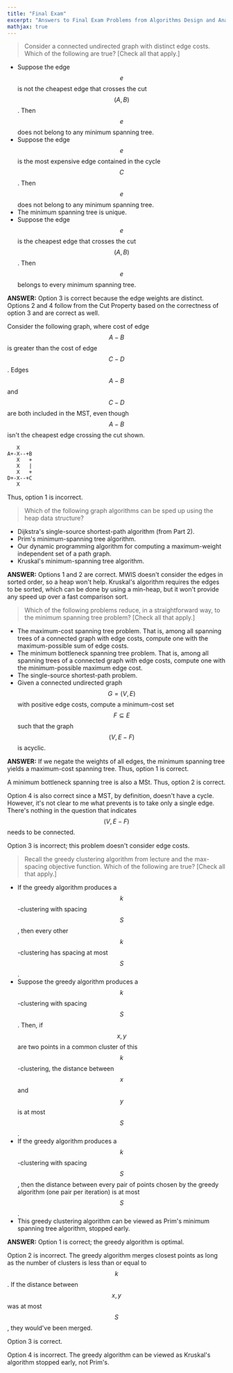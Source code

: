 ```yaml
---
title: "Final Exam"
excerpt: "Answers to Final Exam Problems from Algorithms Design and Analysis II Course."
mathjax: true
---
```

> Consider a connected undirected graph with distinct edge costs. Which of the following are true? [Check all that apply.]
* Suppose the edge $$ e $$ is not the cheapest edge that crosses the cut $$ (A,B) $$. Then $$ e $$ does not belong to any minimum spanning tree.
* Suppose the edge $$ e $$ is the most expensive edge contained in the cycle $$ C $$. Then $$ e $$ does not belong to any minimum spanning tree.
* The minimum spanning tree is unique.
* Suppose the edge $$ e $$ is the cheapest edge that crosses the cut $$ (A,B) $$. Then $$ e $$ belongs to every minimum spanning tree.

**ANSWER:** Option 3 is correct because the edge weights are distinct. Options 2 and 4 follow from the Cut Property based on the correctness of option 3 and are correct as well.

Consider the following graph, where cost of edge $$ A-B $$ is greater than the cost of edge $$ C-D $$. Edges $$ A-B $$ and $$ C-D $$ are both included in the MST, even though $$ A-B $$ isn't the cheapest edge crossing the cut shown.
```
   X
A+-X--+B
   X   +
   X   |
   X   +
D+-X--+C
   X
```
Thus, option 1 is incorrect.

> Which of the following graph algorithms can be sped up using the heap data structure?
* Dijkstra's single-source shortest-path algorithm (from Part 2).
* Prim's minimum-spanning tree algorithm.
* Our dynamic programming algorithm for computing a maximum-weight independent set of a path graph.
* Kruskal's minimum-spanning tree algorithm.

**ANSWER:** Options 1 and 2 are correct. MWIS doesn't consider the edges in sorted order, so a heap won't help. Kruskal's algorithm requires the edges to be sorted, which can be done by using a min-heap, but it won't provide any speed up over a fast comparison sort.

> Which of the following problems reduce, in a straightforward way, to the minimum spanning tree problem? [Check all that apply.]
* The maximum-cost spanning tree problem. That is, among all spanning trees of a connected graph with edge costs, compute one with the maximum-possible sum of edge costs.
* The minimum bottleneck spanning tree problem. That is, among all spanning trees of a connected graph with edge costs, compute one with the minimum-possible maximum edge cost.
* The single-source shortest-path problem.
* Given a connected undirected graph $$ G = (V,E) $$ with positive edge costs, compute a minimum-cost set $$ F \subseteq E $$ such that the graph $$ (V,E-F) $$ is acyclic.

**ANSWER:** If we negate the weights of all edges, the minimum spanning tree yields a maximum-cost spanning tree. Thus, option 1 is correct.

A minimum bottleneck spanning tree is also a MSt. Thus, option 2 is correct.

Option 4 is also correct since a MST, by definition, doesn't have a cycle. However, it's not clear to me what prevents is to take only a single edge. There's nothing in the question that indicates $$ (V,E-F) $$ needs to be connected.

Option 3 is incorrect; this problem doesn't consider edge costs.

> Recall the greedy clustering algorithm from lecture and the max-spacing objective function. Which of the following are true? [Check all that apply.]
* If the greedy algorithm produces a $$ k $$-clustering with spacing $$ S $$, then every other $$ k $$-clustering has spacing at most $$ S $$.
* Suppose the greedy algorithm produces a $$ k $$-clustering with spacing $$ S $$. Then, if $$ x,y $$ are two points in a common cluster of this $$ k $$-clustering, the distance between $$ x $$ and $$ y $$ is at most $$ S $$.
* If the greedy algorithm produces a $$ k $$-clustering with spacing $$ S $$, then the distance between every pair of points chosen by the greedy algorithm (one pair per iteration) is at most $$ S $$.
* This greedy clustering algorithm can be viewed as Prim's minimum spanning tree algorithm, stopped early.

**ANSWER:** Option 1 is correct; the greedy algorithm is optimal.

Option 2 is incorrect. The greedy algorithm merges closest points as long as the number of clusters is less than or equal to $$ k $$. If the distance between $$ x,y $$ was at most $$ S $$, they would've been merged.

Option 3 is correct.

Option 4 is incorrect. The greedy algorithm can be viewed as Kruskal's algorithm stopped early, not Prim's.